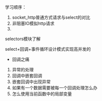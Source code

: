 学习顺序：
1. socket_http普通方式请求与select的对比
2. 非阻塞IO模拟http请求
3. 


selectors模块了解


select+回调+事件循环设计模式实现高并发的






- 回调之痛
1. 异常的处理
2. 回调中嵌套回调
3. 嵌套回调中出现异常
4. 如果有一个数据需要被每一个回调处理怎么办
5. 怎么使用当前函数中的局部变量
